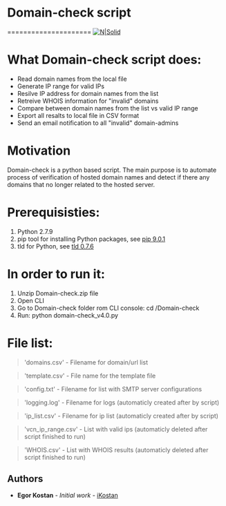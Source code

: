 # Domain-check script
=====================
[![N|Solid](https://www2.vcn.bc.ca/wp-content/uploads/2014/06/VCN-logo.png)](https://www2.vcn.bc.ca/)
# What Domain-check script does:
  - Read domain names from the local file
  - Generate IP range for valid IPs
  - Resilve IP address for domain names from the list
  - Retreive WHOIS information for "invalid" domains
  - Compare between domain names from the list vs valid IP range
  - Export all resalts to local file in CSV format
  - Send an email notification to all "invalid" domain-admins
  
# Motivation
Domain-check is a python based script. The main purpose is to automate process of verification of hosted domain names and detect if there any domains that no longer related to the hosted server.

# Prerequisisties:
1. Python 2.7.9
2. pip tool for installing Python packages, see [pip 9.0.1](https://pypi.python.org/pypi/pip)
3. tld for Python, see [tld 0.7.6](https://pypi.python.org/pypi/tld)

# In order to run it:
1. Unzip Domain-check.zip file
2. Open CLI
3. Go to Domain-check folder rom CLI console: cd /Domain-check
4. Run: python domain-check_v4.0.py

# File list:
>'domains.csv'      - Filename for domain/url list

>'template.csv'     - File name for the template file

>'config.txt'       - Filename for list with SMTP server configurations

>'logging.log'      - Filename for logs (automaticly created after by script)

>'ip_list.csv'      - Filename for ip list (automaticly created after by script)

>'vcn_ip_range.csv' - List with valid ips (automaticly deleted after script finished to run)

>'WHOIS.csv'         - List with WHOIS results (automaticly deleted after script finished to run)


## Authors

* **Egor Kostan** - *Initial work* - [iKostan](https://github.com/ikostan)

